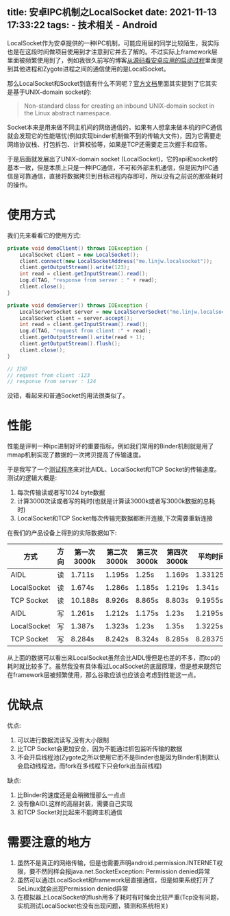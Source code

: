 title: 安卓IPC机制之LocalSocket
date: 2021-11-13 17:33:22
tags:
    - 技术相关
    - Android
---
LocalSocket作为安卓提供的一种IPC机制，可能应用层的同学比较陌生，我实际也是在这段时间做项目使用到才注意到它并去了解的。不过实际上framework层里面被频繁使用到了，例如我很久前写的博客[从源码看安卓应用的启动过程](https://blog.islinjw.cn/2018/03/08/%E4%BB%8E%E6%BA%90%E7%A0%81%E7%9C%8B%E5%AE%89%E5%8D%93%E5%BA%94%E7%94%A8%E7%9A%84%E5%90%AF%E5%8A%A8%E8%BF%87%E7%A8%8B/)里面提到其他进程和Zygote进程之间的通信使用的是LocalSocket。

那么LocalSocket和Socket到底有什么不同呢？[官方文档](https://developer.android.com/reference/android/net/LocalServerSocket)里面其实提到了它其实是基于UNIX-domain socket的:

> Non-standard class for creating an inbound UNIX-domain socket in the Linux abstract namespace.

Socket本来是用来做不同主机间的网络通信的，如果有人想拿来做本机的IPC通信就会发现它的性能堪忧(例如实现binder机制做不到的传输大文件)，因为它需要走网络协议栈、打包拆包、计算校验等，如果是TCP还需要走三次握手和应答。

于是后面就发展出了UNIX-domain socket (LocalSocket)，它的api和socket的基本一致，但是本质上只是一种IPC通信，不可和外部主机通信，但是因为IPC通信是可靠通信，直接将数据拷贝到目标进程内存即可，所以没有之前说的那些耗时的操作。

# 使用方式

我们先来看看它的使用方式:

```java
private void demoClient() throws IOException {
    LocalSocket client = new LocalSocket();
    client.connect(new LocalSocketAddress("me.linjw.localsocket"));
    client.getOutputStream().write(123);
    int read = client.getInputStream().read();
    Log.d(TAG, "response from server : " + read);
    client.close();
}

private void demoServer() throws IOException {
    LocalServerSocket server = new LocalServerSocket("me.linjw.localsocket");
    LocalSocket client = server.accept();
    int read = client.getInputStream().read();
    Log.d(TAG, "request from client :" + read);
    client.getOutputStream().write(read + 1);
    client.getOutputStream().flush();
    client.close();
}

// 打印
// request from client :123
// response from server : 124
```

没错，看起来和普通Socket的用法很类似了。

# 性能

性能是评判一种ipc进制好坏的重要指标，例如我们常用的Binder机制就是用了mmap机制实现了数据的一次拷贝提高了传输速度。

于是我写了一个[测试程序](https://github.com/bluesky466/IPCSpeechTest)来对比AIDL、LocalSocket和TCP Socket的传输速度。测试的逻辑大概是:

1. 每次传输读或者写1024 byte数据
2. 计算3000次读或者写的耗时(也就是计算读3000k或者写3000k数据的总耗时)
3. LocalSocket和TCP Socket每次传输完数据都断开连接,下次需要重新连接

在我们的产品设备上得到的实际数据如下:

| 方式        | 方向 | 第一次3000k | 第二次3000k | 第三次3000k | 第四次3000k | 平均时间 |
| ----------- | ---- | ----------- | ----------- | ----------- | ----------- | --------- |
| AIDL        | 读   | 1.711s      | 1.195s      | 1.25s       | 1.169s      | 1.33125s  |
| LocalSocket | 读   | 1.674s      | 1.286s      | 1.185s      | 1.219s      | 1.341s    |
| TCP Socket  | 读   | 10.188s     | 8.926s      | 8.865s      | 8.803s      | 9.1955s   |
| AIDL        | 写   | 1.261s      | 1.212s      | 1.175s      | 1.23s       | 1.2195s   |
| LocalSocket | 写   | 1.387s      | 1.323s      | 1.23s       | 1.35s       | 1.3225s   |
| TCP Socket  | 写   | 8.284s      | 8.242s      | 8.324s      | 8.285s      | 8.28375s  |

从上面的数据可以看出来LocalSocket虽然会比AIDL慢但是也差的不多，而tcp的耗时就比较多了。虽然我没有具体看过LocalSocket的底层原理，但是想来既然它在framework层被频繁使用，那么谷歌应该也应该会考虑到性能这一点。

# 优缺点

优点:

1. 可以进行数据流读写,没有大小限制
2. 比TCP Socket会更加安全，因为不能通过抓包监听传输的数据
3. 不会开启线程池(Zygote之所以使用它而不是Binder也是因为Binder机制默认会启动线程池，而fork在多线程下只会fork出当前线程)

缺点:

1. 比Binder的速度还是会稍微慢那么一点点
2. 没有像AIDL这样的高层封装，需要自己实现
3. 和TCP Socket对比起来不能跨主机通信

# 需要注意的地方

1. 虽然不是真正的网络传输，但是也需要声明android.permission.INTERNET权限，要不然同样会报java.net.SocketException: Permission denied异常
2. 虽然可以通过LocalSocket和framework层直接通信，但是如果系统打开了SeLinux就会出现Permission denied异常
3. 在模拟器上LocalSocket的flush用多了耗时有时候会比较严重(Tcp没有问题，实机测试LocalSocket也没有出现问题，猜测和系统相关)